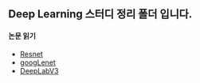 ## Deep Learning 스터디 정리 폴더 입니다.

#### 논문 읽기
- [Resnet]([/논문읽기/1.%20Resnet.md](https://github.com/ChoiBigO/Study/blob/main/Deep%20Learning%20%EC%8A%A4%ED%84%B0%EB%94%94/%EB%85%BC%EB%AC%B8%EC%9D%BD%EA%B8%B0/1.%20Resnet.md))
- [googLenet](https://github.com/ChoiBigO/Study/blob/main/Deep%20Learning%20%EC%8A%A4%ED%84%B0%EB%94%94/%EB%85%BC%EB%AC%B8%EC%9D%BD%EA%B8%B0/2.%20googLenet.md)
- [DeepLabV3](https://github.com/ChoiBigO/Study/blob/main/Deep%20Learning%20%EC%8A%A4%ED%84%B0%EB%94%94/%EB%85%BC%EB%AC%B8%EC%9D%BD%EA%B8%B0/3.%20DeepLabV3.md)